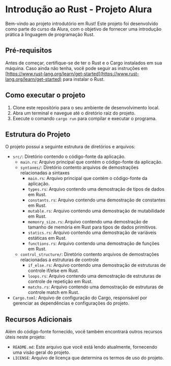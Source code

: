 # Introdução ao Rust - Projeto Alura

Bem-vindo ao projeto introdutório em Rust! Este projeto foi desenvolvido como parte do curso da Alura, com o objetivo de fornecer uma introdução prática à linguagem de programação Rust.

## Pré-requisitos

Antes de começar, certifique-se de ter o Rust e o Cargo instalados em sua máquina. Caso ainda não tenha, você pode seguir as instruções em [https://www.rust-lang.org/learn/get-started](https://www.rust-lang.org/learn/get-started) para instalar o Rust.

## Como executar o projeto

1. Clone este repositório para o seu ambiente de desenvolvimento local.
2. Abra um terminal e navegue até o diretório raiz do projeto.
3. Execute o comando `cargo run` para compilar e executar o programa.

## Estrutura do Projeto

O projeto possui a seguinte estrutura de diretórios e arquivos:

- `src/`: Diretório contendo o código-fonte da aplicação.
  - `main.rs`: Arquivo principal que contém o código-fonte da aplicação.
  - `syntaxes/`: Diretório contento arquivos de demostrações relacionadas a sintaxes
    - `main.rs`: Arquivo principal que contém o código-fonte da aplicação.
    - `types.rs`: Arquivo contendo uma demostração de tipos de dados em Rust.
    - `constants.rs`: Arquivo contendo uma demostração de constantes em Rust.
    - `mutable.rs`: Arquivo contendo uma demostração de mutabilidade em Rust.
    - `memonry_size.rs`: Arquivo contendo uma demostração de tamanho de memória em Rust para tipos de dados primitivos.
    - `statics.rs`: Arquivo contendo uma demostração de variáveis estáticas em Rust.
    - `functions.rs`: Arquivo contendo uma demostração de funções em Rust.
  - `control_structure/`: Diretório contento arquivos de demostrações relacionadas a estruturas de controle
    - `if_else.rs`: Arquivo contendo uma demostração de estruturas de controle if/else em Rust.
    - `loops.rs`: Arquivo contendo uma demostração de estruturas de controle de repetição em Rust.
    - `matchs.rs`: Arquivo contendo uma demostração de estruturas de controle match em Rust.
- `Cargo.toml`: Arquivo de configuração do Cargo, responsável por gerenciar as dependências e configurações do projeto.

## Recursos Adicionais

Além do código-fonte fornecido, você também encontrará outros recursos úteis neste projeto:

- `README.md`: Este arquivo que você está lendo atualmente, fornecendo uma visão geral do projeto.
- `LICENSE`: Arquivo de licença que determina os termos de uso do projeto.
